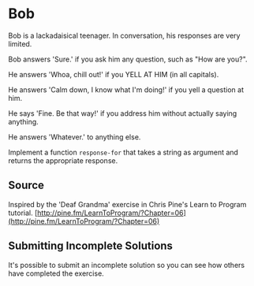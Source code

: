 # Bob

Bob is a lackadaisical teenager. In conversation, his responses are very limited.

Bob answers 'Sure.' if you ask him any question, such as "How are you?".

He answers 'Whoa, chill out!' if you YELL AT HIM (in all capitals).

He answers 'Calm down, I know what I'm doing!' if you yell a question at him.

He says 'Fine. Be that way!' if you address him without actually saying
anything.

He answers 'Whatever.' to anything else.

Implement a function `response-for` that takes a string as argument
and returns the appropriate response.

## Source

Inspired by the 'Deaf Grandma' exercise in Chris Pine's Learn to Program tutorial. [http://pine.fm/LearnToProgram/?Chapter=06](http://pine.fm/LearnToProgram/?Chapter=06)

## Submitting Incomplete Solutions

It's possible to submit an incomplete solution so you can see how others have completed the exercise.
